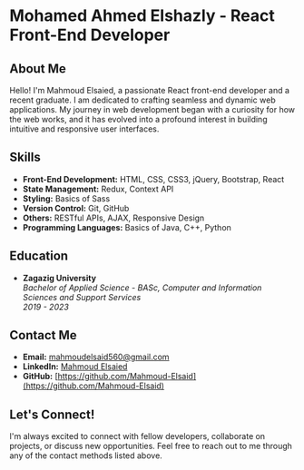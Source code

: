 
# Mohamed Ahmed Elshazly - React Front-End Developer

## About Me

Hello! I'm Mahmoud Elsaied, a passionate React front-end developer and a recent graduate. I am dedicated to crafting seamless and dynamic web applications. My journey in web development began with a curiosity for how the web works, and it has evolved into a profound interest in building intuitive and responsive user interfaces.

## Skills

- **Front-End Development:** HTML, CSS, CSS3, jQuery, Bootstrap, React
- **State Management:** Redux, Context API
- **Styling:** Basics of Sass
- **Version Control:** Git, GitHub
- **Others:** RESTful APIs, AJAX, Responsive Design
- **Programming Languages:** Basics of Java, C++, Python

## Education

- **Zagazig University**  
  *Bachelor of Applied Science - BASc, Computer and Information Sciences and Support Services*  
  *2019 - 2023*

## Contact Me

- **Email:** [mahmoudelsaid560@gmail.com](mailto:mahmoudelsaid560@gmail.com)
- **LinkedIn:** [Mahmoud Elsaied](https://www.linkedin.com/in/mahmoud-elsaid-a55a29239)
- **GitHub:** [https://github.com/Mahmoud-Elsaid](https://github.com/Mahmoud-Elsaid)

## Let's Connect!

I'm always excited to connect with fellow developers, collaborate on projects, or discuss new opportunities. Feel free to reach out to me through any of the contact methods listed above.

